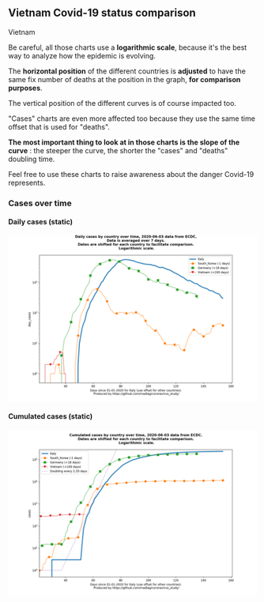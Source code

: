## Vietnam Covid-19 status comparison 

Vietnam



Be careful, all those charts use a **logarithmic scale**, because it's the best way to analyze how the epidemic is evolving.
 
The **horizontal position** of the different countries is **adjusted** to have the same fix number of deaths at the position in the graph, **for comparison purposes**.

The vertical position of the different curves is of course impacted too.

"Cases" charts are even more affected too because they use the same time offset that is used for "deaths".

**The most important thing to look at in those charts is the slope of the curve** : the steeper the curve, the shorter the "cases" and "deaths" doubling time.

Feel free to use these charts to raise awareness about the danger Covid-19 represents. 


 
### Cases over time
 
#### Daily cases (static)
![Vietnam covid-19 daily cases static chart](https://raw.githubusercontent.com/madlag/coronavirus_study/master/notebooks/graphs/2020-06-03/countries/Vietnam/2020-06-03_Vietnam_day_cases.png "Vietnam covid-19 day_cases static chart")   
 
#### Cumulated cases (static)
![Vietnam covid-19 cumulated cases static chart](https://raw.githubusercontent.com/madlag/coronavirus_study/master/notebooks/graphs/2020-06-03/countries/Vietnam/2020-06-03_Vietnam_cases.png "Vietnam covid-19 cases static chart")   

